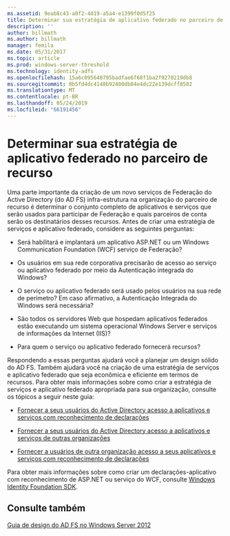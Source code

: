 ```yaml
---
ms.assetid: 9eab8c43-a0f2-4d19-a5a4-e1399f0d5f25
title: Determinar sua estratégia de aplicativo federado no parceiro de recurso
description: ''
author: billmath
ms.author: billmath
manager: femila
ms.date: 05/31/2017
ms.topic: article
ms.prod: windows-server-threshold
ms.technology: identity-adfs
ms.openlocfilehash: 15a6c095648795badfae6f68f1ba2f9270219db8
ms.sourcegitcommit: 0b5fd4dc4148b92480db04e4dc22e139dcff8582
ms.translationtype: MT
ms.contentlocale: pt-BR
ms.lasthandoff: 05/24/2019
ms.locfileid: "66191456"
---
```

# <a name="determine-your-federated-application-strategy-in-the-resource-partner"></a>Determinar sua estratégia de aplicativo federado no parceiro de recurso

Uma parte importante da criação de um novo serviços de Federação do Active Directory \(do AD FS\) infra-estrutura na organização do parceiro de recurso é determinar o conjunto completo de aplicativos e serviços que serão usados para participar de Federação e quais parceiros de conta serão os destinatários desses recursos. Antes de criar uma estratégia de serviços e aplicativo federado, considere as seguintes perguntas:  
  
-   Será habilitará e implantará um aplicativo ASP.NET ou um Windows Communication Foundation \(WCF\) serviço de Federação?  
  
-   Os usuários em sua rede corporativa precisarão de acesso ao serviço ou aplicativo federado por meio da Autenticação integrada do Windows?  
  
-   O serviço ou aplicativo federado será usado pelos usuários na sua rede de perímetro? Em caso afirmativo, a Autenticação Integrada do Windows será necessária?  
  
-   São todos os servidores Web que hospedam aplicativos federados estão executando um sistema operacional Windows Server e serviços de informações da Internet \(IIS\)?  
  
-   Para quem o serviço ou aplicativo federado fornecerá recursos?  
  
Respondendo a essas perguntas ajudará você a planejar um design sólido do AD FS. Também ajudará você na criação de uma estratégia de serviços e aplicativo federado que seja econômica e eficiente em termos de recursos. Para obter mais informações sobre como criar a estratégia de serviços e aplicativo federado apropriada para sua organização, consulte os tópicos a seguir neste guia:  
  
-   [Fornecer a seus usuários do Active Directory acesso a aplicativos e serviços com reconhecimento de declarações](Provide-Your-Active-Directory-Users-Access-to-Your-Claims-Aware-Applications-and-Services.md)  
  
-   [Fornecer a seus usuários do Active Directory acesso a aplicativos e serviços de outras organizações](Provide-Your-Active-Directory-Users-Access-to-the-Applications-and-Services-of-Other-Organizations.md)  
  
-   [Fornecer a usuários de outra organização acesso a seus aplicativos e serviços com reconhecimento de declarações](Provide-Users-in-Another-Organization-Access-to-Your-Claims-Aware-Applications-and-Services.md)  
  
Para obter mais informações sobre como criar um declarações\-aplicativo com reconhecimento de ASP.NET ou serviço do WCF, consulte [Windows Identity Foundation SDK](https://go.microsoft.com/fwlink/?LinkId=122266).  
  
## <a name="see-also"></a>Consulte também
[Guia de design do AD FS no Windows Server 2012](AD-FS-Design-Guide-in-Windows-Server-2012.md)

